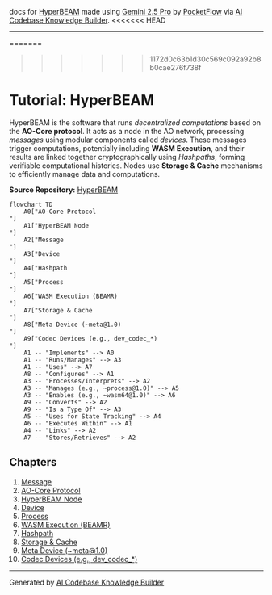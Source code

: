 docs for [HyperBEAM](https://github.com/permaweb/HyperBEAM) made using [Gemini 2.5 Pro](https://deepmind.google/technologies/gemini/pro/) by [PocketFlow](https://github.com/The-Pocket/PocketFlow) via [AI Codebase Knowledge Builder](https://github.com/The-Pocket/PocketFlow-Tutorial-Codebase-Knowledge).
<<<<<<< HEAD

---
=======
>>>>>>> 1172d0c63b1d30c569c092a92b8b0cae276f738f

# Tutorial: HyperBEAM

HyperBEAM is the software that runs *decentralized computations* based on the **AO-Core protocol**. It acts as a node in the AO network, processing *messages* using modular components called *devices*. These messages trigger computations, potentially including **WASM Execution**, and their results are linked together cryptographically using *Hashpaths*, forming verifiable computational histories. Nodes use **Storage & Cache** mechanisms to efficiently manage data and computations.


**Source Repository:** [HyperBEAM](https://github.com/permaweb/HyperBEAM)

```mermaid
flowchart TD
    A0["AO-Core Protocol
"]
    A1["HyperBEAM Node
"]
    A2["Message
"]
    A3["Device
"]
    A4["Hashpath
"]
    A5["Process
"]
    A6["WASM Execution (BEAMR)
"]
    A7["Storage & Cache
"]
    A8["Meta Device (~meta@1.0)
"]
    A9["Codec Devices (e.g., dev_codec_*)
"]
    A1 -- "Implements" --> A0
    A1 -- "Runs/Manages" --> A3
    A1 -- "Uses" --> A7
    A8 -- "Configures" --> A1
    A3 -- "Processes/Interprets" --> A2
    A3 -- "Manages (e.g., ~process@1.0)" --> A5
    A3 -- "Enables (e.g., ~wasm64@1.0)" --> A6
    A9 -- "Converts" --> A2
    A9 -- "Is a Type Of" --> A3
    A5 -- "Uses for State Tracking" --> A4
    A6 -- "Executes Within" --> A1
    A4 -- "Links" --> A2
    A7 -- "Stores/Retrieves" --> A2
```

## Chapters

1. [Message
](01_message_.md)
2. [AO-Core Protocol
](02_ao_core_protocol_.md)
3. [HyperBEAM Node
](03_hyperbeam_node_.md)
4. [Device
](04_device_.md)
5. [Process
](05_process_.md)
6. [WASM Execution (BEAMR)
](06_wasm_execution__beamr__.md)
7. [Hashpath
](07_hashpath_.md)
8. [Storage & Cache
](08_storage___cache_.md)
9. [Meta Device (~meta@1.0)
](09_meta_device___meta_1_0__.md)
10. [Codec Devices (e.g., dev_codec_*)
](10_codec_devices__e_g___dev_codec____.md)


---

Generated by [AI Codebase Knowledge Builder](https://github.com/The-Pocket/Tutorial-Codebase-Knowledge)